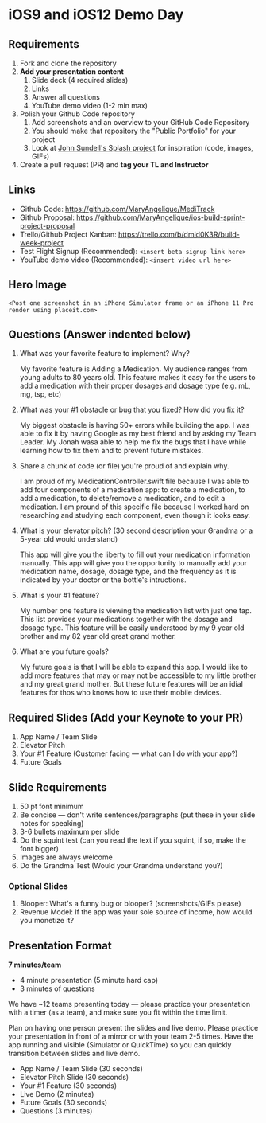 # iOS9 and iOS12 Demo Day

## Requirements

1. Fork and clone the repository
2. **Add your presentation content**
    1. Slide deck (4 required slides)
    2. Links
    3. Answer all questions 
    4. YouTube demo video (1-2 min max)
3. Polish your Github Code repository
    1. Add screenshots and an overview to your GitHub Code Repository
    2. You should make that repository the "Public Portfolio" for your project
    3. Look at [John Sundell's Splash project](https://github.com/JohnSundell/Splash) for inspiration (code, images, GIFs)
4. Create a pull request (PR) and **tag your TL and Instructor**

## Links

* Github Code: https://github.com/MaryAngelique/MediTrack
* Github Proposal: https://github.com/MaryAngelique/ios-build-sprint-project-proposal
* Trello/Github Project Kanban: https://trello.com/b/dmld0K3R/build-week-project
* Test Flight Signup (Recommended): `<insert beta signup link here>`
* YouTube demo video (Recommended): `<insert video url here>`

## Hero Image

`<Post one screenshot in an iPhone Simulator frame or an iPhone 11 Pro render using placeit.com>`

## Questions (Answer indented below)

1. What was your favorite feature to implement? Why?

    My favorite feature is Adding a Medication. My audience ranges from young adults to 80 years old. This feature makes it easy for the users to add a medication with their proper dosages and dosage type (e.g. mL, mg, tsp, etc)

2. What was your #1 obstacle or bug that you fixed? How did you fix it?

    My biggest obstacle is having 50+ errors while building the app. I was able to fix it by having Google as my best friend and by asking my Team Leader. My Jonah wasa able to help me fix the bugs that I have while learning how to fix them and to prevent future mistakes.
  
3. Share a chunk of code (or file) you're proud of and explain why.

    I am proud of my MedicationController.swift file because I was able to add four components of a medication app: to create a medication, to add a medication, to delete/remove a medication, and to edit a medication. I am pround of this specific file because I worked hard on researching and studying each component, even though it looks easy.
  
4. What is your elevator pitch? (30 second description your Grandma or a 5-year old would understand)

    This app will give you the liberty to fill out your medication information manually. This app will give you the opportunity to manually add your medication name, dosage, dosage type, and the frequency as it is indicated by your doctor or the bottle's intructions. 
  
5. What is your #1 feature?

     My number one feature is viewing the medication list with just one tap. This list provides your medications together with the dosage and dosage type. This feature will be easily understood by my 9 year old brother and my 82 year old great grand mother. 
  
6. What are you future goals?

    My future goals is that I will be able to expand this app. I would like to add more features that may or may not be accessible to my little brother and my great grand mother. But these future features will be an idial features for thos who knows how to use their mobile devices.

## Required Slides (Add your Keynote to your PR)

1. App Name / Team Slide
2. Elevator Pitch
3. Your #1 Feature (Customer facing — what can I do with your app?)
4. Future Goals

## Slide Requirements

1. 50 pt font minimum
2. Be concise — don't write sentences/paragraphs (put these in your slide notes for speaking)
3. 3-6 bullets maximum per slide
4. Do the squint test (can you read the text if you squint, if so, make the font bigger)
6. Images are always welcome
7. Do the Grandma Test (Would your Grandma understand you?)

### Optional Slides

1. Blooper: What's a funny bug or blooper? (screenshots/GIFs please)
2. Revenue Model: If the app was your sole source of income, how would you monetize it?

## Presentation Format

**7 minutes/team**

* 4 minute presentation (5 minute hard cap)
* 3 minutes of questions

We have ~12 teams presenting today — please practice your presentation with a timer (as a team), and make sure you fit within the time limit.

Plan on having one person present the slides and live demo. Please practice your presentation in front of a mirror or with your team 2-5 times. Have the app running and visible (Simulator or QuickTime) so you can quickly transition between slides and live demo.

* App Name / Team Slide (30 seconds)
* Elevator Pitch Slide (30 seconds)
* Your #1 Feature (30 seconds)
* Live Demo (2 minutes)
* Future Goals (30 seconds)
* Questions (3 minutes)
